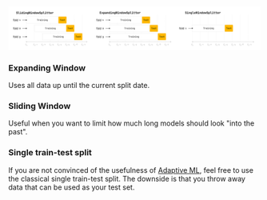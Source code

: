 
![Splitters Overview](/images/technical_diagrams/splitters.svg)

### Expanding Window

Uses all data up until the current split date.


### Sliding Window

Useful when you want to limit how much long models should look "into the past".


### Single train-test split

If you are not convinced of the usefulness of [Adaptive ML](adaptive-ml.md),
feel free to use the classical single train-test split.
The downside is that you throw away data that can be used as your test set.